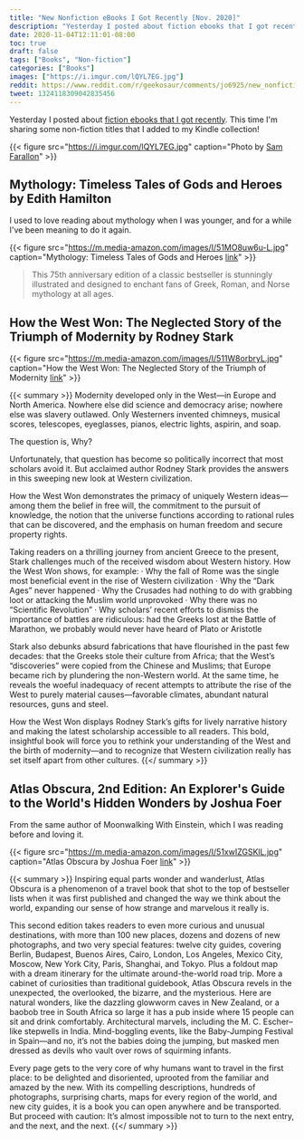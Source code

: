 ```yaml
---
title: "New Nonfiction eBooks I Got Recently [Nov. 2020]"
description: "Yesterday I posted about fiction ebooks that I got recently. This time I'm sharing some non-fiction titles that I added to my Kindle collection!"
date: 2020-11-04T12:11:01-08:00
toc: true
draft: false
tags: ["Books", "Non-fiction"]
categories: ["Books"]
images: ["https://i.imgur.com/lQYL7EG.jpg"]
reddit: https://www.reddit.com/r/geekosaur/comments/jo6925/new_nonfiction_ebooks_i_got_recently_nov_2020/
tweet: 1324118309042835456
---
```


Yesterday I posted about [fiction ebooks that I got recently](/post/new_ebooks_nov2020). This time I'm sharing some non-fiction titles that I added to my Kindle collection!

{{< figure src="https://i.imgur.com/lQYL7EG.jpg" caption="Photo by [Sam Farallon](https://unsplash.com/@farallon?utm_source=unsplash&amp;utm_medium=referral&amp;utm_content=creditCopyText)" >}}

<!--more-->

## Mythology: Timeless Tales of Gods and Heroes by Edith Hamilton

I used to love reading about mythology when I was younger, and for a while I've been meaning to do it again.

{{< figure src="https://m.media-amazon.com/images/I/51MO8uw6u-L.jpg" caption="Mythology: Timeless Tales of Gods and Heroes [link](https://amzn.to/3p1aPTo)" >}}

> This 75th anniversary edition of a classic bestseller is stunningly illustrated and designed to enchant fans of Greek, Roman, and Norse mythology at all ages.

## How the West Won: The Neglected Story of the Triumph of Modernity by Rodney Stark

{{< figure src="https://m.media-amazon.com/images/I/511W8orbryL.jpg" caption="How the West Won: The Neglected Story of the Triumph of Modernity [link](https://amzn.to/2I6j1AP)" >}}

{{< summary >}}
Modernity developed only in the West—in Europe and North America. Nowhere else did science and democracy arise; nowhere else was slavery outlawed. Only Westerners invented chimneys, musical scores, telescopes, eyeglasses, pianos, electric lights, aspirin, and soap.
 
The question is, Why?
 
Unfortunately, that question has become so politically incorrect that most scholars avoid it. But acclaimed author Rodney Stark provides the answers in this sweeping new look at Western civilization.
 
How the West Won demonstrates the primacy of uniquely Western ideas—among them the belief in free will, the commitment to the pursuit of knowledge, the notion that the universe functions according to rational rules that can be discovered, and the emphasis on human freedom and secure property rights.
 
Taking readers on a thrilling journey from ancient Greece to the present, Stark challenges much of the received wisdom about Western history. How the West Won shows, for example:
·      Why the fall of Rome was the single most beneficial event in the rise of Western civilization
·      Why the “Dark Ages” never happened
·      Why the Crusades had nothing to do with grabbing loot or attacking the Muslim world unprovoked
·      Why there was no “Scientific Revolution”
·      Why scholars’ recent efforts to dismiss the importance of battles are ridiculous: had the Greeks lost at the Battle of Marathon, we probably would never have heard of Plato or Aristotle
 
Stark also debunks absurd fabrications that have flourished in the past few decades: that the Greeks stole their culture from Africa; that the West’s “discoveries” were copied from the Chinese and Muslims; that Europe became rich by plundering the non-Western world. At the same time, he reveals the woeful inadequacy of recent attempts to attribute the rise of the West to purely material causes—favorable climates, abundant natural resources, guns and steel.
 
How the West Won displays Rodney Stark’s gifts for lively narrative history and making the latest scholarship accessible to all readers. This bold, insightful book will force you to rethink your understanding of the West and the birth of modernity—and to recognize that Western civilization really has set itself apart from other cultures.
{{</ summary >}}

## Atlas Obscura, 2nd Edition: An Explorer's Guide to the World's Hidden Wonders by Joshua Foer

From the same author of Moonwalking With Einstein, which I was reading before and loving it.

{{< figure src="https://m.media-amazon.com/images/I/51xwIZGSKlL.jpg" caption="Atlas Obscura by Joshua Foer [link](https://amzn.to/2TUIdgg)" >}}

{{< summary >}}
Inspiring equal parts wonder and wanderlust, Atlas Obscura is a phenomenon of a travel book that shot to the top of bestseller lists when it was first published and changed the way we think about the world, expanding our sense of how strange and marvelous it really is.

This second edition takes readers to even more curious and unusual destinations, with more than 100 new places, dozens and dozens of new photographs, and two very special features: twelve city guides, covering Berlin, Budapest, Buenos Aires, Cairo, London, Los Angeles, Mexico City, Moscow, New York City, Paris, Shanghai, and Tokyo. Plus a foldout map with a dream itinerary for the ultimate around-the-world road trip. More a cabinet of curiosities than traditional guidebook, Atlas Obscura revels in the unexpected, the overlooked, the bizarre, and the mysterious. Here are natural wonders, like the dazzling glowworm caves in New Zealand, or a baobob tree in South Africa so large it has a pub inside where 15 people can sit and drink comfortably. Architectural marvels, including the M. C. Escher–like stepwells in India. Mind-boggling events, like the Baby-Jumping Festival in Spain—and no, it’s not the babies doing the jumping, but masked men dressed as devils who vault over rows of squirming infants.

Every page gets to the very core of why humans want to travel in the first place: to be delighted and disoriented, uprooted from the familiar and amazed by the new. With its compelling descriptions, hundreds of photographs, surprising charts, maps for every region of the world, and new city guides, it is a book you can open anywhere and be transported. But proceed with caution: It’s almost impossible not to turn to the next entry, and the next, and the next.
{{</ summary >}}
